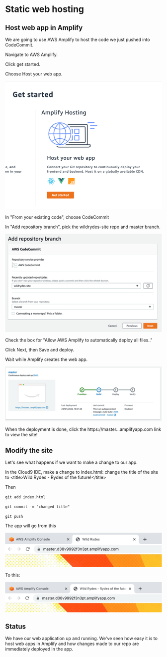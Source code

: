 # Static web hosting

## Host web app in Amplify&#x20;

We are going to use AWS Amplify to host the code we just pushed into CodeCommit.&#x20;

Navigate to AWS Amplify.&#x20;

Click get started.&#x20;

Choose Host your web app.&#x20;

![](<../../.gitbook/assets/image (170).png>)

In "From your existing code", choose CodeCommit

In "Add repository branch", pick the wildrydes-site repo and master branch.&#x20;

![what is a monorepo?](<../../.gitbook/assets/image (243).png>)

Check the box for "Allow AWS Amplify to automatically deploy all files.."&#x20;

Click Next, then Save and deploy.&#x20;

Wait while Amplify creates the web app.&#x20;

![steady as she goes](<../../.gitbook/assets/image (128).png>)

When the deployment is done, click the https://master...amplifyapp.com link to view the site!&#x20;

## Modify the site

Let's see what happens if we want to make a change to our app.

In the Cloud9 IDE, make a change to index.html: change the title of the site to \<title>Wild Rydes - Rydes of the future!\</title>

Then&#x20;

`git add index.html`

`git commit -m "changed title"`&#x20;

`git push`&#x20;

The app will go from this

![](<../../.gitbook/assets/image (187).png>)

To this:

![](<../../.gitbook/assets/image (132).png>)

## Status

We have our web application up and running. We've seen how easy it is to host web apps in Amplify and how changes made to our repo are immediately deployed in the app.&#x20;
